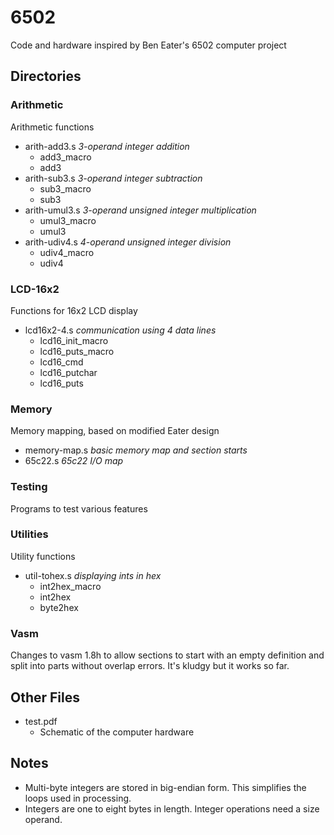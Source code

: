 # 6502
Code and hardware inspired by Ben Eater's 6502 computer project
## Directories
### Arithmetic
Arithmetic functions
- arith-add3.s *3-operand integer addition*
    - add3_macro
    - add3
- arith-sub3.s *3-operand integer subtraction*
    - sub3_macro
    - sub3
- arith-umul3.s *3-operand unsigned integer multiplication*
    - umul3_macro
    - umul3
- arith-udiv4.s *4-operand unsigned integer division*
    - udiv4_macro
    - udiv4
### LCD-16x2
Functions for 16x2 LCD display
- lcd16x2-4.s *communication using 4 data lines*
    - lcd16_init_macro
    - lcd16_puts_macro
    - lcd16_cmd
    - lcd16_putchar
    - lcd16_puts
### Memory
Memory mapping, based on modified Eater design
- memory-map.s *basic memory map and section starts*
- 65c22.s *65c22 I/O map*
### Testing
Programs to test various features
### Utilities
Utility functions
- util-tohex.s *displaying ints in hex*
    - int2hex_macro
    - int2hex
    - byte2hex
### Vasm
Changes to vasm 1.8h to allow sections to start with an empty definition and
split into parts without overlap errors. It's kludgy but it works so far.
## Other Files
- test.pdf
    - Schematic of the computer hardware
## Notes
- Multi-byte integers are stored in big-endian form. This simplifies the loops
used in processing.
- Integers are one to eight bytes in length. Integer operations need a size
operand.
